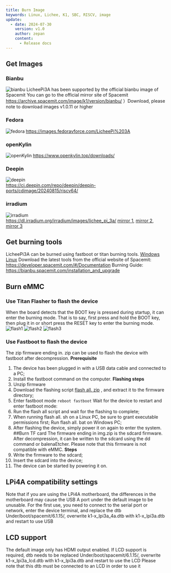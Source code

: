 ```yaml
---
title: Burn Image
keywords: Linux, Lichee, K1, SBC, RISCV, image
update:
  - date: 2024-07-30
    version: v1.0
    author: zepan
    content:
      - Release docs
---
```


## Get Images
### Bianbu 
![bianbu](./assets/image/bianbu.png) 
LicheePi3A has been supported by the official bianbu image of Spacemit
You can go to the official mirror site of Spacemit https://archive.spacemit.com/image/k1/version/bianbu/ ）Download, please note to download images v1.0.11 or higher



### Fedora 
![fedora](./assets/images/fedora.png)
https://images.fedoravforce.com/LicheePi%203A

### openKylin 
![openKylin](./assets/images/openkylin.png)
https://www.openkylin.top/downloads/

### Deepin 
![deepin](./assets/images/deepin.jpg)   
https://ci.deepin.com/repo/deepin/deepin-ports/cdimage/20240815/riscv64/

### irradium 
![irradium](./assets/images/irradium.png)   
https://dl.irradium.org/irradium/images/lichee_pi_3a/
[mirror 1](https://mirror.serverion.com/irradium/images/lichee_pi_3a/), [mirror 2](https://ftp.cc.uoc.gr/mirrors/linux/irradium/images/lichee_pi_3a/), [mirror 3](https://mirror.accum.se/mirror/irradium.org/images/lichee_pi_3a/)

## Get burning tools
LicheePi3A can be burned using fastboot or titan burning tools.
[Windows]( https://cloud.spacemit.com/prod-api/release/download/tools?token=titantools_for_windows_X86_X64 )
[Linux]( https://cloud.spacemit.com/prod-api/release/download/tools?token=titantools_for_linux_64BIT_APPIMAGE )
Download the latest tools from the official website of Spacemit:
https://developer.spacemit.com/#/Documentation
Burning Guide:
https://bianbu.spacemit.com/installation_and_upgrade

## Burn eMMC
### Use Titan Flasher to flash the device
When the board detects that the BOOT key is pressed during startup, it can enter the burning mode. That is to say, first press and hold the BOOT key, then plug it in or short press the RESET key to enter the burning mode.
![flash1](./assets/image/flash1.png) 
![flash2](./assets/image/flash2.png) 
![flash3](./assets/image/flash3.png) 

### Use Fastboot to flash the device
The zip firmware ending in. zip can be used to flash the device with fastboot after decompression.
**Prerequisite**
1. The device has been plugged in with a USB data cable and connected to a PC;
2. Install the fastboot command on the computer.
**Flashing steps**
1. Unzip firmware
2. Download the flashing script [flash all. zip](https://archive.spacemit.com/image/k1/flash-all.zip) , and extract it to the firmware directory;
3. Enter fastboot mode
```reboot fastboot```
Wait for the device to restart and enter fastboot mode:
1. Run the flash all script and wait for the flashing to complete;
2. When running flash all. sh on a Linux PC, be sure to grant executable permissions first; Run flash all. bat on Windows PC;
3. After flashing the device, simply power it on again to enter the system.
##Burn TF card
The firmware ending in img.zip is the sdcard firmware. After decompression, it can be written to the sdcard using the dd command or balenaEtcher. Please note that this firmware is not compatible with eMMC.
**Steps**
1. Write the firmware to the sdcard;
2. Insert the sdcard into the device;
3. The device can be started by powering it on.
   
## LPi4A compatibility settings
Note that if you are using the LPi4A motherboard, the differences in the motherboard may cause the USB A port under the default image to be unusable. For the first use, you need to connect to the serial port or network, enter the device terminal, and replace the dtb
Under/boot/spacemit/6.1.15/, overwrite k1-x_lpi3a_4a.dtb with k1-x_lpi3a.dtb and restart to use USB

## LCD support
The default image only has HDMI output enabled. If LCD support is required, dtb needs to be replaced
Under/boot/spacemit/6.1.15/, overwrite k1-x_lpi3a_lcd.dtb with k1-x_lpi3a.dtb and restart to use the LCD
Please note that this dtb must be connected to an LCD in order to use it




